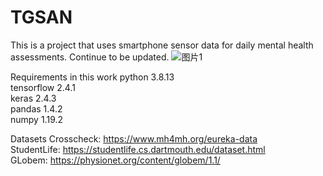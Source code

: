 # TGSAN
This is a project that uses smartphone sensor data for daily mental health assessments. Continue to be updated.
![图片1](https://github.com/aurorabyte/TGSAN/assets/153363134/ee193483-ae6f-48c5-9f9e-f00c88fcf949)

Requirements in this work
python 3.8.13  
tensorflow 2.4.1  
keras 2.4.3  
pandas 1.4.2  
numpy 1.19.2  

Datasets
Crosscheck: https://www.mh4mh.org/eureka-data  
StudentLife: https://studentlife.cs.dartmouth.edu/dataset.html  
GLobem: https://physionet.org/content/globem/1.1/  
